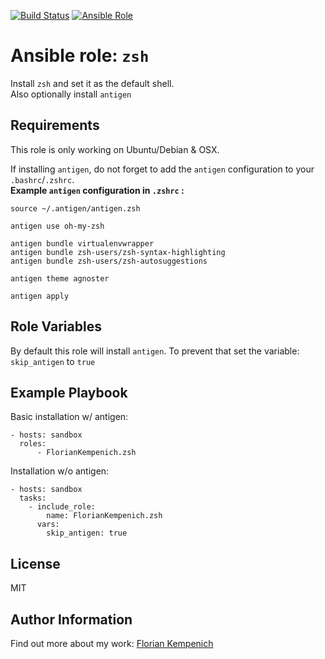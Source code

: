 [![Build Status](https://travis-ci.org/FlorianKempenich/ansible-role-zsh.svg?branch=master)](https://travis-ci.org/FlorianKempenich/ansible-role-zsh) [![Ansible Role](https://img.shields.io/ansible/role/23206.svg)](https://galaxy.ansible.com/FlorianKempenich/zsh)

# Ansible role: `zsh`
Install `zsh` and set it as the default shell.  
Also optionally install `antigen`

## Requirements
This role is only working on Ubuntu/Debian & OSX.

If installing `antigen`, do not forget to add the `antigen` configuration to your `.bashrc`/`.zshrc`.  
**Example `antigen` configuration in `.zshrc` :**
```
source ~/.antigen/antigen.zsh

antigen use oh-my-zsh

antigen bundle virtualenvwrapper
antigen bundle zsh-users/zsh-syntax-highlighting
antigen bundle zsh-users/zsh-autosuggestions

antigen theme agnoster

antigen apply
```

## Role Variables
By default this role will install `antigen`.
To prevent that set the variable: `skip_antigen` to `true`

## Example Playbook
Basic installation w/ antigen:
```
- hosts: sandbox
  roles:
      - FlorianKempenich.zsh
```

Installation w/o antigen:
```
- hosts: sandbox
  tasks:
    - include_role:
        name: FlorianKempenich.zsh
      vars:
        skip_antigen: true
```

## License
MIT

## Author Information
Find out more about my work: [Florian Kempenich](https://floriankempenich.com)
